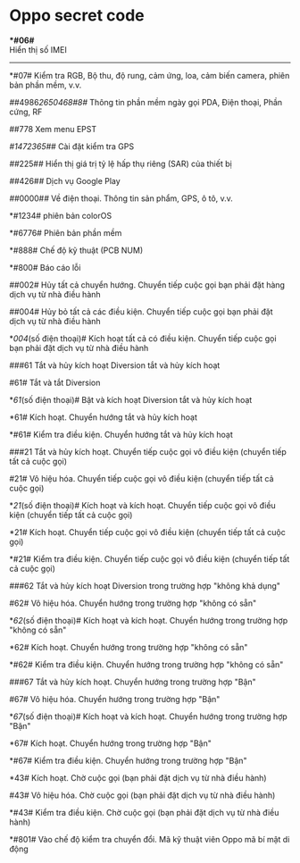 Oppo secret code 
================

<b>*#06#</b> <br>
Hiển thị số IMEI
<hr>
*#07#
Kiểm tra RGB, Bộ thu, độ rung, cảm ứng, loa, cảm biến camera, phiên bản phần mềm, v.v.

*#*#4986*2650468#8#*
Thông tin phần mềm ngày gọi PDA, Điện thoại, Phần cứng, RF

##778
Xem menu EPST

*#*1472365#*#*
Cài đặt kiểm tra GPS

*#*#225#*#*
Hiển thị giá trị tỷ lệ hấp thụ riêng (SAR) của thiết bị

*#*#426#*#*
Dịch vụ Google Play

*#*#0000#*#*
Về điện thoại. Thông tin sản phẩm, GPS, ô tô, v.v.

*#1234#
phiên bản colorOS

*#6776#
Phiên bản phần mềm

*#888#
Chế độ kỹ thuật (PCB NUM)

*#800#
Báo cáo lỗi

##002#
Hủy tất cả chuyển hướng. Chuyển tiếp cuộc gọi bạn phải đặt hàng dịch vụ từ nhà điều hành

##004#
Hủy bỏ tất cả các điều kiện. Chuyển tiếp cuộc gọi bạn phải đặt dịch vụ từ nhà điều hành

**004*(số điện thoại)#
Kích hoạt tất cả có điều kiện. Chuyển tiếp cuộc gọi bạn phải đặt dịch vụ từ nhà điều hành

###61
Tắt và hủy kích hoạt Diversion tắt và hủy kích hoạt

#61#
Tắt và tắt Diversion

**61*(số điện thoại)#
Bật và kích hoạt Diversion tắt và hủy kích hoạt

*61#
Kích hoạt. Chuyển hướng tắt và hủy kích hoạt

*#61#
Kiểm tra điều kiện. Chuyển hướng tắt và hủy kích hoạt

###21
Tắt và hủy kích hoạt. Chuyển tiếp cuộc gọi vô điều kiện (chuyển tiếp tất cả cuộc gọi)

#21#
Vô hiệu hóa. Chuyển tiếp cuộc gọi vô điều kiện (chuyển tiếp tất cả cuộc gọi)

**21*(số điện thoại)#
Kích hoạt và kích hoạt. Chuyển tiếp cuộc gọi vô điều kiện (chuyển tiếp tất cả cuộc gọi)

*21#
Kích hoạt. Chuyển tiếp cuộc gọi vô điều kiện (chuyển tiếp tất cả cuộc gọi)

*#21#
Kiểm tra điều kiện. Chuyển tiếp cuộc gọi vô điều kiện (chuyển tiếp tất cả cuộc gọi)

###62
Tắt và hủy kích hoạt Diversion trong trường hợp "không khả dụng"

#62#
Vô hiệu hóa. Chuyển hướng trong trường hợp "không có sẵn"

**62*(số điện thoại)#
Kích hoạt và kích hoạt. Chuyển hướng trong trường hợp "không có sẵn"

*62#
Kích hoạt. Chuyển hướng trong trường hợp "không có sẵn"

*#62#
Kiểm tra điều kiện. Chuyển hướng trong trường hợp "không có sẵn"

###67
Tắt và hủy kích hoạt. Chuyển hướng trong trường hợp "Bận"

#67#
Vô hiệu hóa. Chuyển hướng trong trường hợp "Bận"

**67*(số điện thoại)#
Kích hoạt và kích hoạt. Chuyển hướng trong trường hợp "Bận"

*67#
Kích hoạt. Chuyển hướng trong trường hợp "Bận"

*#67#
Kiểm tra điều kiện. Chuyển hướng trong trường hợp "Bận"

*43#
Kích hoạt. Chờ cuộc gọi (bạn phải đặt dịch vụ từ nhà điều hành)

#43#
Vô hiệu hóa. Chờ cuộc gọi (bạn phải đặt dịch vụ từ nhà điều hành)

*#43#
Kiểm tra điều kiện. Chờ cuộc gọi (bạn phải đặt dịch vụ từ nhà điều hành)

*#801#
Vào chế độ kiểm tra chuyển đổi. Mã kỹ thuật viên Oppo mã bí mật di động




